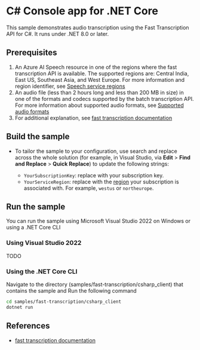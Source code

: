 # C# Console app for .NET Core 

This sample demonstrates audio transcription using the Fast Transcription API for C#. It runs under .NET 8.0 or later. 

## Prerequisites

1. An Azure AI Speech resource in one of the regions where the fast transcription API is available. The supported regions are: Central India, East US, Southeast Asia, and West Europe. For more information and region identifier, see [Speech service regions](https://learn.microsoft.com/en-us/azure/ai-services/speech-service/regions)
1. An audio file (less than 2 hours long and less than 200 MB in size) in one of the formats and codecs supported by the batch transcription API. For more information about supported audio formats, see [Supported audio formats](https://learn.microsoft.com/en-us/azure/ai-services/speech-service/batch-transcription-audio-data?tabs=portal#supported-audio-formats-and-codecs)
1. For additional explanation, see [fast transcription documentation](https://learn.microsoft.com/en-us/azure/ai-services/speech-service/fast-transcription-create)


## Build the sample

* To tailor the sample to your configuration, use search and replace across the whole solution (for example, in Visual Studio, via **Edit** \> **Find and Replace** \> **Quick Replace**) to update the following strings:

  * `YourSubscriptionKey`: replace with your subscription key.
  * `YourServiceRegion`: replace with the [region](https://aka.ms/csspeech/region) your subscription is associated with.
    For example, `westus` or `northeurope`.
  

## Run the sample
You can run the sample using Microsoft Visual Studio 2022 on Windows or using a .NET Core CLI

### Using Visual Studio 2022

TODO


### Using the .NET Core CLI

Navigate to the directory (samples/fast-transcription/csharp_client) that contains the sample and Run the following command

```bash
cd samples/fast-transcription/csharp_client
dotnet run
```

## References

* [fast transcription documentation](https://learn.microsoft.com/en-us/azure/ai-services/speech-service/fast-transcription-create)
